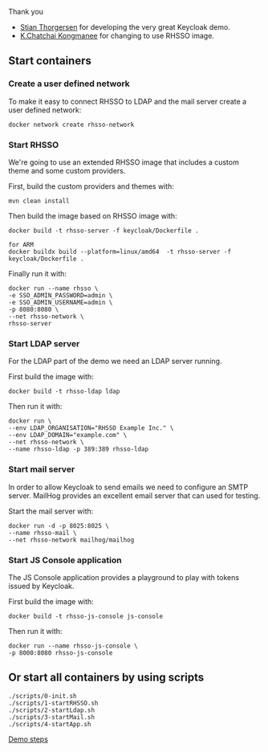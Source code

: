 Thank you 
- [Stian Thorgersen](https://github.com/stianst/keycloak-containers-demo) for developing the very great Keycloak demo.
- [K.Chatchai Kongmanee](https://github.com/chatapazar/keycloak-containers-demo) for changing to use RHSSO image.


## Start containers

### Create a user defined network

To make it easy to connect RHSSO to LDAP and the mail server create a user defined network:

    docker network create rhsso-network

### Start RHSSO

We're going to use an extended RHSSO image that includes a custom theme and some custom providers.

First, build the custom providers and themes with:

    mvn clean install

Then build the image based on RHSSO image with:
    
    docker build -t rhsso-server -f keycloak/Dockerfile .
    
    for ARM
    docker buildx build --platform=linux/amd64  -t rhsso-server -f keycloak/Dockerfile .
    

Finally run it with:

    docker run --name rhsso \
    -e SSO_ADMIN_PASSWORD=admin \
    -e SSO_ADMIN_USERNAME=admin \
    -p 8080:8080 \
    --net rhsso-network \
    rhsso-server

### Start LDAP server

For the LDAP part of the demo we need an LDAP server running.

First build the image with:

    docker build -t rhsso-ldap ldap
    
Then run it with:

    docker run \
	--env LDAP_ORGANISATION="RHSSO Example Inc." \
	--env LDAP_DOMAIN="example.com" \
    --net rhsso-network \
	--name rhsso-ldap -p 389:389 rhsso-ldap
    
### Start mail server

In order to allow Keycloak to send emails we need to configure an SMTP server. MailHog provides an excellent email
server that can used for testing.

Start the mail server with:

    docker run -d -p 8025:8025 \
    --name rhsso-mail \
    --net rhsso-network mailhog/mailhog
    
### Start JS Console application

The JS Console application provides a playground to play with tokens issued by Keycloak.

First build the image with:

    docker build -t rhsso-js-console js-console
    
Then run it with:

    docker run --name rhsso-js-console \
    -p 8000:8080 rhsso-js-console


## Or start all containers by using scripts


    ./scripts/0-init.sh
    ./scripts/1-startRHSSO.sh
    ./scripts/2-startLdap.sh
    ./scripts/3-startMail.sh
    ./scripts/4-startApp.sh

[Demo steps](/docs/0.Demo.md)
